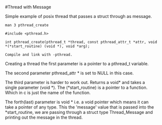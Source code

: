 #Thread with Message

Simple example of posix thread that passes a struct through as message.

```
man 3 pthread_create

#include <pthread.h>

int pthread_create(pthread_t *thread, const pthread_attr_t *attr, void *(*start_routine) (void *), void *arg);

Compile and link with -pthread.
```

Creating a thread the first parameter is a pointer to a pthread_t variable.

The second parameter pthread_attr * is set to NULL in this case.

The third parameter is harder to work out. Returns a void* and takes a single parameter (void *). The (*start_routine) is a pointer to a function. Which in c is just the name of the function.

The forth(last) parameter is void * i.e. a void pointer which means it can take a pointer of any type. This the 'message' value that is passed into the *start_routine, we are passing through a struct type Thread_Message and printing out the message in the thread.

